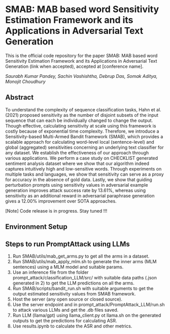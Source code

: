 # SMAB: MAB based word Sensitivity Estimation Framework and its Applications in Adversarial Text Generation

This is the official code repository for the paper SMAB: MAB based word Sensitivity Estimation Framework and its Applications in Adversarial Text Generation (link when accepted), accepted at [conference name].

*Saurabh Kumar Pandey, Sachin Vashishtha, Debrup Das, Somak Aditya, Monojit Choudhury* 

## Abstract
To understand the complexity of sequence classification tasks, Hahn et al. (2021) proposed sensitivity as the number of disjoint subsets of the input sequence that can each be individually changed to change the output. Though effective, calculating sensitivity at scale using this framework is costly because of exponential time complexity. Therefore, we introduce a Sensitivity-based Multi-Armed Bandit framework (SMAB), which provides a scalable approach for calculating word-level local (sentence-level) and global (aggregated) sensitivities concerning an underlying text classifier for any dataset. We establish the effectiveness of our approach through various applications. We perform a case study on CHECKLIST generated sentiment analysis dataset where we show that our algorithm indeed captures intuitively high and low-sensitive words. Through experiments on multiple tasks and languages, we show that sensitivity can serve as a proxy for accuracy in the absence of gold data. Lastly, we show that guiding perturbation prompts using sensitivity values in adversarial example generation improves attack success rate by 13.61%, whereas using sensitivity as an additional reward in adversarial paraphrase generation gives a 12.00% improvement over SOTA approaches. 

[Note] Code release is in progress. Stay tuned !!!

## Environment Setup

## Steps to run PromptAttack using LLMs

1. Run SMAB/utils/mab_get_arms.py to get all the arms in a dataset.
2. Run SMAB/utils/mab_apply_mlm.sh to generate the inner arms (MLM sentences) using a MLM model and suitable params.
3. Use an inference file from the folder prompt_attack/classification_LLM/src/ with suitable data paths (.json generated in 2) to get the LLM predictions on all the arms.
4. Run SMAB/scripts/bandit_run.sh with suitable arguments to get the output estimated sensitivity values from SMAB framework. 
4. Host the server (any open source or closed source).
5. Use the server endpoint and in prompt_attack/PromptAttack_LLM/run.sh to attack various LLMs and get the .db files saved.
6. Run LLM (llama/gpt) using llama_client.py ot llama.sh on the generated outputs to get the predictions for calculating ASR.
7. Use results.ipynb to calculate the ASR and other metrics.